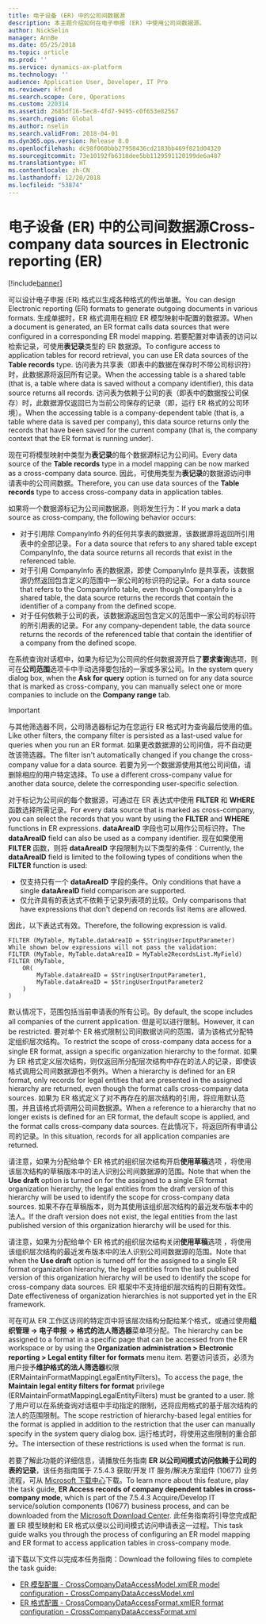 ```yaml
---
title: 电子设备 (ER) 中的公司间数据源
description: 本主题介绍如何在电子申报 (ER) 中使用公司间数据源。
author: NickSelin
manager: AnnBe
ms.date: 05/25/2018
ms.topic: article
ms.prod: ''
ms.service: dynamics-ax-platform
ms.technology: ''
audience: Application User, Developer, IT Pro
ms.reviewer: kfend
ms.search.scope: Core, Operations
ms.custom: 220314
ms.assetid: 2685df16-5ec8-4fd7-9495-c0f653e82567
ms.search.region: Global
ms.author: nselin
ms.search.validFrom: 2018-04-01
ms.dyn365.ops.version: Release 8.0
ms.openlocfilehash: dc98f060bbb27958436cd2183bb469f821d04320
ms.sourcegitcommit: 73e10192fb6318dee5bb1129591120199de6a487
ms.translationtype: HT
ms.contentlocale: zh-CN
ms.lasthandoff: 12/20/2018
ms.locfileid: "53874"
---
```

# <a name="cross-company-data-sources-in-electronic-reporting-er"></a><span data-ttu-id="48e40-103">电子设备 (ER) 中的公司间数据源</span><span class="sxs-lookup"><span data-stu-id="48e40-103">Cross-company data sources in Electronic reporting (ER)</span></span>

[!include[banner](../includes/banner.md)]

<span data-ttu-id="48e40-104">可以设计电子申报 (ER) 格式以生成各种格式的传出单据。</span><span class="sxs-lookup"><span data-stu-id="48e40-104">You can design Electronic reporting (ER) formats to generate outgoing documents in various formats.</span></span> <span data-ttu-id="48e40-105">生成单据时，ER 格式调用在相应 ER 模型映射中配置的数据源。</span><span class="sxs-lookup"><span data-stu-id="48e40-105">When a document is generated, an ER format calls data sources that were configured in a corresponding ER model mapping.</span></span> <span data-ttu-id="48e40-106">若要配置对申请表的访问以检索记录，可使用**表记录**类型的 ER 数据源。</span><span class="sxs-lookup"><span data-stu-id="48e40-106">To configure access to application tables for record retrieval, you can use ER data sources of the **Table records** type.</span></span> <span data-ttu-id="48e40-107">访问表为共享表（即表中的数据在保存时不带公司标识符）时，此数据源将返回所有记录。</span><span class="sxs-lookup"><span data-stu-id="48e40-107">When the accessing table is a shared table (that is, a table where data is saved without a company identifier), this data source returns all records.</span></span> <span data-ttu-id="48e40-108">访问表为依赖于公司的表（即表中的数据按公司保存）时，此数据源仅返回已为当前公司保存的记录（即，运行 ER 格式的公司环境）。</span><span class="sxs-lookup"><span data-stu-id="48e40-108">When the accessing table is a company-dependent table (that is, a table where data is saved per company), this data source returns only the records that have been saved for the current company (that is, the company context that the ER format is running under).</span></span>

<span data-ttu-id="48e40-109">现在可将模型映射中类型为**表记录**的每个数据源标记为公司间。</span><span class="sxs-lookup"><span data-stu-id="48e40-109">Every data source of the **Table records** type in a model mapping can be now marked as a cross-company data source.</span></span> <span data-ttu-id="48e40-110">因此，可使用类型为**表记录**的数据源访问申请表中的公司间数据。</span><span class="sxs-lookup"><span data-stu-id="48e40-110">Therefore, you can use data sources of the **Table records** type to access cross-company data in application tables.</span></span>

<span data-ttu-id="48e40-111">如果将一个数据源标记为公司间数据源，则将发生行为：</span><span class="sxs-lookup"><span data-stu-id="48e40-111">If you mark a data source as cross-company, the following behavior occurs:</span></span>

- <span data-ttu-id="48e40-112">对于引用除 CompanyInfo 外的任何共享表的数据源，该数据源将返回所引用表中的全部记录。</span><span class="sxs-lookup"><span data-stu-id="48e40-112">For a data source that refers to any shared table except CompanyInfo, the data source returns all records that exist in the referenced table.</span></span> 
- <span data-ttu-id="48e40-113">对于引用 CompanyInfo 表的数据源，即使 CompanyInfo 是共享表，该数据源仍然返回包含定义的范围中一家公司的标识符的记录。</span><span class="sxs-lookup"><span data-stu-id="48e40-113">For a data source that refers to the CompanyInfo table, even though CompanyInfo is a shared table, the data source returns the records that contain the identifier of a company from the defined scope.</span></span>
- <span data-ttu-id="48e40-114">对于任何依赖于公司的表，该数据源返回包含定义的范围中一家公司的标识符的所引用表的记录。</span><span class="sxs-lookup"><span data-stu-id="48e40-114">For any company-dependent table, the data source returns the records of the referenced table that contain the identifier of a company from the defined scope.</span></span>

<span data-ttu-id="48e40-115">在系统查询对话框中，如果为标记为公司间的任何数据源开启了**要求查询**选项，则可在**公司范围**选项卡中手动选择要包括的一家或多家公司。</span><span class="sxs-lookup"><span data-stu-id="48e40-115">In the system query dialog box, when the **Ask for query** option is turned on for any data source that is marked as cross-company, you can manually select one or more companies to include on the **Company range** tab.</span></span>

> [!IMPORTANT]
> <span data-ttu-id="48e40-116">与其他筛选器不同，公司筛选器标记为在您运行 ER 格式时为查询最后使用的值。</span><span class="sxs-lookup"><span data-stu-id="48e40-116">Like other filters, the company filter is persisted as a last-used value for queries when you run an ER format.</span></span> <span data-ttu-id="48e40-117">如果更改数据源的公司间值，将不自动更改该筛选器。</span><span class="sxs-lookup"><span data-stu-id="48e40-117">The filter isn't automatically changed if you change the cross-company value for a data source.</span></span> <span data-ttu-id="48e40-118">若要为另一个数据源使用其他公司间值，请删除相应的用户特定选择。</span><span class="sxs-lookup"><span data-stu-id="48e40-118">To use a different cross-company value for another data source, delete the corresponding user-specific selection.</span></span>

<span data-ttu-id="48e40-119">对于标记为公司间的每个数据源，可通过在 ER 表达式中使用 **FILTER** 和 **WHERE** 函数选择所需记录。</span><span class="sxs-lookup"><span data-stu-id="48e40-119">For every data source that is marked as cross-company, you can select the records that you want by using the **FILTER** and **WHERE** functions in ER expressions.</span></span> <span data-ttu-id="48e40-120">**dataAreaID** 字段也可以用作公司标识符。</span><span class="sxs-lookup"><span data-stu-id="48e40-120">The **dataAreaID** field can also be used as a company identifier.</span></span> <span data-ttu-id="48e40-121">现在如果使用 **FILTER** 函数，则将 **dataAreaID** 字段限制为以下类型的条件：</span><span class="sxs-lookup"><span data-stu-id="48e40-121">Currently, the **dataAreaID** field is limited to the following types of conditions when the **FILTER** function is used:</span></span>

- <span data-ttu-id="48e40-122">仅支持只有一个 **dataAreaID** 字段的条件。</span><span class="sxs-lookup"><span data-stu-id="48e40-122">Only conditions that have a single **dataAreaID** field comparison are supported.</span></span>
- <span data-ttu-id="48e40-123">仅允许具有的表达式不依赖于记录列表项的比较。</span><span class="sxs-lookup"><span data-stu-id="48e40-123">Only comparisons that have expressions that don't depend on records list items are allowed.</span></span>

<span data-ttu-id="48e40-124">因此，以下表达式有效。</span><span class="sxs-lookup"><span data-stu-id="48e40-124">Therefore, the following expression is valid.</span></span>

```
FILTER (MyTable, MyTable.dataAreaID = $StringUserInputParameter)
While shown below expressions will not pass the validation:
FILTER (MyTable, MyTable.dataAreaID = MyTable2RecordsList.MyField)
FILTER (MyTable, 
    OR(
        MyTable.dataAreaID = $StringUserInputParameter1,
        MyTable.dataAreaID = $StringUserInputParameter2
    )
)
```

<span data-ttu-id="48e40-125">默认情况下，范围包括当前申请表的所有公司。</span><span class="sxs-lookup"><span data-stu-id="48e40-125">By default, the scope includes all companies of the current application.</span></span> <span data-ttu-id="48e40-126">但是可以进行限制。</span><span class="sxs-lookup"><span data-stu-id="48e40-126">However, it can be restricted.</span></span> <span data-ttu-id="48e40-127">要对单个 ER 格式限制公司间数据访问的范围，请为该格式分配特定组织层次结构。</span><span class="sxs-lookup"><span data-stu-id="48e40-127">To restrict the scope of cross-company data access for a single ER format, assign a specific organization hierarchy to the format.</span></span> <span data-ttu-id="48e40-128">如果为 ER 格式定义层次结构，则仅返回所分配层次结构中存在的法人的记录，即使该格式调用公司间数据源也不例外。</span><span class="sxs-lookup"><span data-stu-id="48e40-128">When a hierarchy is defined for an ER format, only records for legal entities that are presented in the assigned hierarchy are returned, even though the format calls cross-company data sources.</span></span> <span data-ttu-id="48e40-129">如果为 ER 格式定义了对不再存在的层次结构的引用，将应用默认范围，并且该格式将调用公司间数据源。</span><span class="sxs-lookup"><span data-stu-id="48e40-129">When a reference to a hierarchy that no longer exists is defined for an ER format, the default scope is applied, and the format calls cross-company data sources.</span></span> <span data-ttu-id="48e40-130">在此情况下，将返回所有申请公司的记录。</span><span class="sxs-lookup"><span data-stu-id="48e40-130">In this situation, records for all application companies are returned.</span></span>

<span data-ttu-id="48e40-131">请注意，如果为分配给单个 ER 格式的组织层次结构开启**使用草稿**选项 ，将使用该层次结构的草稿版本中的法人识别公司间数据源的范围。</span><span class="sxs-lookup"><span data-stu-id="48e40-131">Note that when the **Use draft** option is turned on for the assigned to a single ER format organization hierarchy, the legal entities from the draft version of this hierarchy will be used to identify the scope for cross-company data sources.</span></span> <span data-ttu-id="48e40-132">如果不存在草稿版本，则为其使用该组织层次结构的最近发布版本中的法人。</span><span class="sxs-lookup"><span data-stu-id="48e40-132">If the draft version does not exist, the legal entities from the last published version of this organization hierarchy will be used for this.</span></span>

<span data-ttu-id="48e40-133">请注意，如果为分配给单个 ER 格式的组织层次结构关闭**使用草稿**选项 ，将使用该组织层次结构的最近发布版本中的法人识别公司间数据源的范围。</span><span class="sxs-lookup"><span data-stu-id="48e40-133">Note that when the **Use draft** option is turned off for the assigned to a single ER format organization hierarchy, the legal entities from the last published version of this organization hierarchy will be used to identify the scope for cross-company data sources.</span></span> <span data-ttu-id="48e40-134">ER 框架中不支持组织层次结构的日期有效性。</span><span class="sxs-lookup"><span data-stu-id="48e40-134">Date effectiveness of organization hierarchies is not supported yet in the ER framework.</span></span>

<span data-ttu-id="48e40-135">可在可从 ER 工作区访问的特定页中将该层次结构分配给某个格式，或通过使用**组织管理 -\> 电子申报 -\> 格式的法人筛选器**菜单项分配。</span><span class="sxs-lookup"><span data-stu-id="48e40-135">The hierarchy can be assigned to a format in a specific page that can be accessed from the ER workspace or by using the **Organization administration \> Electronic reporting \> Legal entity filter for formats** menu item.</span></span> <span data-ttu-id="48e40-136">若要访问该页，必须为用户授予**维护格式的法人筛选器**权限 (ERMaintainFormatMappingLegalEntityFilters)。</span><span class="sxs-lookup"><span data-stu-id="48e40-136">To access the page, the **Maintain legal entity filters for format** privilege (ERMaintainFormatMappingLegalEntityFilters) must be granted to a user.</span></span> <span data-ttu-id="48e40-137">除了用户可以在系统查询对话框中手动指定的限制，还将应用格式的基于层次结构的法人的范围限制。</span><span class="sxs-lookup"><span data-stu-id="48e40-137">The scope restriction of hierarchy-based legal entities for the format is applied in addition to the restriction that the user can manually specify in the system query dialog box.</span></span> <span data-ttu-id="48e40-138">运行格式时，将使用这些限制的重合部分。</span><span class="sxs-lookup"><span data-stu-id="48e40-138">The intersection of these restrictions is used when the format is run.</span></span>

<span data-ttu-id="48e40-139">若要了解此功能的详细信息，请播放任务指南 **ER 以公司间模式访问依赖于公司的表的记录**，该任务指南属于 7.5.4.3 获取/开发 IT 服务/解决方案组件 (10677) 业务流程，可从 [Microsoft 下载中心](https://go.microsoft.com/fwlink/?linkid=874684)下载。</span><span class="sxs-lookup"><span data-stu-id="48e40-139">To learn more about this feature, play the task guide, **ER Access records of company dependent tables in cross-company mode**, which is part of the 7.5.4.3 Acquire/Develop IT service/solution components (10677) business process, and can be downloaded from the [Microsoft Download Center](https://go.microsoft.com/fwlink/?linkid=874684).</span></span> <span data-ttu-id="48e40-140">此任务指南将引导您完成配置 ER 模型映射和 ER 格式以便以公司间模式访问申请表这一过程。</span><span class="sxs-lookup"><span data-stu-id="48e40-140">This task guide walks you through the process of configuring an ER model mapping and ER format to access application tables in cross-company mode.</span></span>

<span data-ttu-id="48e40-141">请下载以下文件以完成本任务指南：</span><span class="sxs-lookup"><span data-stu-id="48e40-141">Download the following files to complete the task guide:</span></span>

- [<span data-ttu-id="48e40-142">ER 模型配置 - CrossCompanyDataAccessModel.xml</span><span class="sxs-lookup"><span data-stu-id="48e40-142">ER model configuration - CrossCompanyDataAccessModel.xml</span></span>](https://go.microsoft.com/fwlink/?linkid=874111)
- [<span data-ttu-id="48e40-143">ER 格式配置 - CrossCompanyDataAccessFormat.xml</span><span class="sxs-lookup"><span data-stu-id="48e40-143">ER format configuration - CrossCompanyDataAccessFormat.xml</span></span>](https://go.microsoft.com/fwlink/?linkid=874111)
